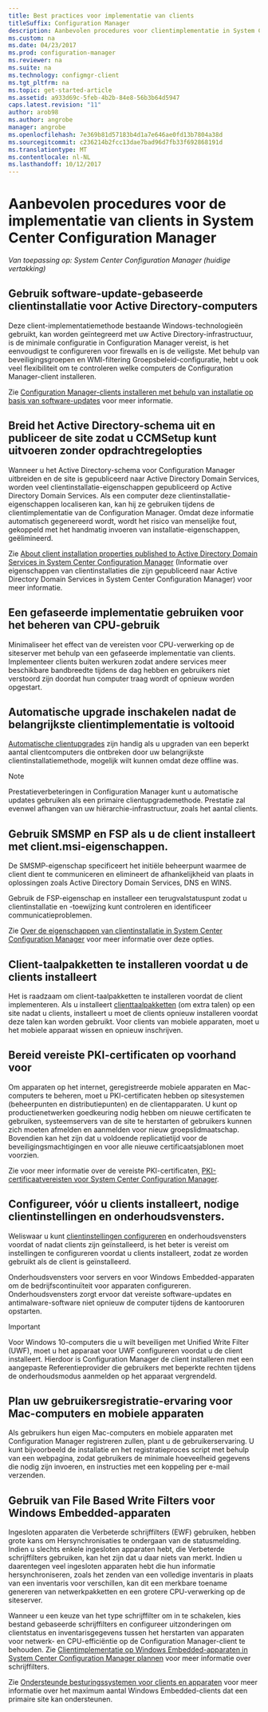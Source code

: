 ```yaml
---
title: Best practices voor implementatie van clients
titleSuffix: Configuration Manager
description: Aanbevolen procedures voor clientimplementatie in System Center Configuration Manager worden opgehaald.
ms.custom: na
ms.date: 04/23/2017
ms.prod: configuration-manager
ms.reviewer: na
ms.suite: na
ms.technology: configmgr-client
ms.tgt_pltfrm: na
ms.topic: get-started-article
ms.assetid: a933d69c-5feb-4b2b-84e8-56b3b64d5947
caps.latest.revision: "11"
author: arob98
ms.author: angrobe
manager: angrobe
ms.openlocfilehash: 7e369b81d57183b4d1a7e646ae0fd13b7804a38d
ms.sourcegitcommit: c236214b2fcc13dae7bad96d7fb33f692868191d
ms.translationtype: MT
ms.contentlocale: nl-NL
ms.lasthandoff: 10/12/2017
---
```

# <a name="best-practices-for-client-deployment-in-system-center-configuration-manager"></a>Aanbevolen procedures voor de implementatie van clients in System Center Configuration Manager

*Van toepassing op: System Center Configuration Manager (huidige vertakking)*


## <a name="use-software-update-based-client-installation-for-active-directory-computers"></a>Gebruik software-update-gebaseerde clientinstallatie voor Active Directory-computers  
 Deze client-implementatiemethode bestaande Windows-technologieën gebruikt, kan worden geïntegreerd met uw Active Directory-infrastructuur, is de minimale configuratie in Configuration Manager vereist, is het eenvoudigst te configureren voor firewalls en is de veiligste. Met behulp van beveiligingsgroepen en WMI-filtering Groepsbeleid-configuratie, hebt u ook veel flexibiliteit om te controleren welke computers de Configuration Manager-client installeren.  

 Zie [Configuration Manager-clients installeren met behulp van installatie op basis van software-updates](../../../../core/clients/deploy/deploy-clients-to-windows-computers.md#BKMK_ClientSUP) voor meer informatie.  

## <a name="extend-the-active-directory-schema-and-publish-the-site-so-that-you-can-run-ccmsetup-without-command-line-options"></a>Breid het Active Directory-schema uit en publiceer de site zodat u CCMSetup kunt uitvoeren zonder opdrachtregelopties  
 Wanneer u het Active Directory-schema voor Configuration Manager uitbreiden en de site is gepubliceerd naar Active Directory Domain Services, worden veel clientinstallatie-eigenschappen gepubliceerd op Active Directory Domain Services. Als een computer deze clientinstallatie-eigenschappen localiseren kan, kan hij ze gebruiken tijdens de clientimplementatie van de Configuration Manager. Omdat deze informatie automatisch gegenereerd wordt, wordt het risico van menselijke fout, gekoppeld met het handmatig invoeren van installatie-eigenschappen, geëlimineerd.  

 Zie [About client installation properties published to Active Directory Domain Services in System Center Configuration Manager](../../../../core/clients/deploy/about-client-installation-properties-published-to-active-directory-domain-services.md) (Informatie over eigenschappen van clientinstallaties die zijn gepubliceerd naar Active Directory Domain Services in System Center Configuration Manager) voor meer informatie.  

## <a name="use-a-phased-rollout-to-manage-cpu-usage"></a>Een gefaseerde implementatie gebruiken voor het beheren van CPU-gebruik  
 Minimaliseer het effect van de vereisten voor CPU-verwerking op de siteserver met behulp van een gefaseerde implementatie van clients. Implementeer clients buiten werkuren zodat andere services meer beschikbare bandbreedte tijdens de dag hebben en gebruikers niet verstoord zijn doordat hun computer traag wordt of opnieuw worden opgestart.  

## <a name="enable-automatic-upgrade-after-your-main-client-deployment-has-finished"></a>Automatische upgrade inschakelen nadat de belangrijkste clientimplementatie is voltooid  
 [Automatische clientupgrades](../../../../core/clients/manage/upgrade/upgrade-clients-for-windows-computers.md) zijn handig als u upgraden van een beperkt aantal clientcomputers die ontbreken door uw belangrijkste clientinstallatiemethode, mogelijk wilt kunnen omdat deze offline was. 

> [!NOTE]  
>  Prestatieverbeteringen in Configuration Manager kunt u automatische updates gebruiken als een primaire clientupgrademethode. Prestatie zal evenwel afhangen van uw hiërarchie-infrastructuur, zoals het aantal clients.  


## <a name="use-smsmp-and-fsp-if-you-install-the-client-with-clientmsi-properties"></a>Gebruik SMSMP en FSP als u de client installeert met client.msi-eigenschappen.  
 De SMSMP-eigenschap specificeert het initiële beheerpunt waarmee de client dient te communiceren en elimineert de afhankelijkheid van plaats in oplossingen zoals Active Directory Domain Services, DNS en WINS.  

 Gebruik de FSP-eigenschap en installeer een terugvalstatuspunt zodat u clientinstallatie en -toewijzing kunt controleren en identificeer communicatieproblemen.  

 Zie [Over de eigenschappen van clientinstallatie in System Center Configuration Manager](../../../../core/clients/deploy/about-client-installation-properties.md) voor meer informatie over deze opties.  

## <a name="install-client-language-packs-before-you-install-the-clients"></a>Client-taalpakketten te installeren voordat u de clients installeert  
Het is raadzaam om client-taalpakketten te installeren voordat de client implementeren. Als u installeert [clienttaalpakketten](../../../../core/servers/deploy/install/language-packs.md) (om extra talen) op een site nadat u clients, installeert u moet de clients opnieuw installeren voordat deze talen kan worden gebruikt. Voor clients van mobiele apparaten, moet u het mobiele apparaat wissen en opnieuw inschrijven.  

## <a name="prepare-required-pki-certificates-in-advance"></a>Bereid vereiste PKI-certificaten op voorhand voor  
 Om apparaten op het internet, geregistreerde mobiele apparaten en Mac-computers te beheren, moet u PKI-certificaten hebben op sitesystemen (beheerpunten en distributiepunten) en de clientapparaten. U kunt op productienetwerken goedkeuring nodig hebben om nieuwe certificaten te gebruiken, systeemservers van de site te herstarten of gebruikers kunnen zich moeten afmelden en aanmelden voor nieuw groepslidmaatschap. Bovendien kan het zijn dat u voldoende replicatietijd voor de beveiligingsmachtigingen en voor alle nieuwe certificaatsjablonen moet voorzien.  

 Zie voor meer informatie over de vereiste PKI-certificaten, [PKI-certificaatvereisten voor System Center Configuration Manager](../../../../core/plan-design/network/pki-certificate-requirements.md).  

## <a name="before-you-install-clients-configure-any-required-client-settings-and-maintenance-windows"></a>Configureer, vóór u clients installeert, nodige clientinstellingen en onderhoudsvensters.  
 Weliswaar u kunt [clientinstellingen configureren](../../../../core/clients/deploy/configure-client-settings.md) en onderhoudsvensters voordat of nadat clients zijn geïnstalleerd, is het beter is vereist om instellingen te configureren voordat u clients installeert, zodat ze worden gebruikt als de client is geïnstalleerd. 

 Onderhoudsvensters voor servers en voor Windows Embedded-apparaten om de bedrijfscontinuïteit voor apparaten configureren. Onderhoudsvensters zorgt ervoor dat vereiste software-updates en antimalware-software niet opnieuw de computer tijdens de kantooruren opstarten.  

> [!IMPORTANT]  
>  Voor Windows 10-computers die u wilt beveiligen met Unified Write Filter (UWF), moet u het apparaat voor UWF configureren voordat u de client installeert. Hierdoor is Configuration Manager de client installeren met een aangepaste Referentieprovider die gebruikers met beperkte rechten tijdens de onderhoudsmodus aanmelden op het apparaat vergrendeld.  

## <a name="plan-your-user-enrollment-experience-for-mac-computers-and-mobile-devices"></a>Plan uw gebruikersregistratie-ervaring voor Mac-computers en mobiele apparaten   
 Als gebruikers hun eigen Mac-computers en mobiele apparaten met Configuration Manager registreren zullen, plant u de gebruikerservaring. U kunt bijvoorbeeld de installatie en het registratieproces script met behulp van een webpagina, zodat gebruikers de minimale hoeveelheid gegevens die nodig zijn invoeren, en instructies met een koppeling per e-mail verzenden.  

## <a name="use-file-based-write-filters-for-windows-embedded-devices"></a>Gebruik van File Based Write Filters voor Windows Embedded-apparaten 
 Ingesloten apparaten die Verbeterde schrijffilters (EWF) gebruiken, hebben grote kans om Hersynchronisaties te ondergaan van de statusmelding. Indien u slechts enkele ingesloten apparaten hebt, die Verbeterde schrijffilters gebruiken, kan het zijn dat u daar niets van merkt. Indien u daarentegen veel ingesloten apparaten hebt die hun informatie hersynchroniseren, zoals het zenden van een volledige inventaris in plaats van een inventaris voor verschillen, kan dit een merkbare toename genereren van netwerkpakketten en een grotere CPU-verwerking op de siteserver.  

 Wanneer u een keuze van het type schrijffilter om in te schakelen, kies bestand gebaseerde schrijffilters en configureer uitzonderingen om clientstatus en inventarisgegevens tussen het herstarten van apparaten voor netwerk- en CPU-efficiëntie op de Configuration Manager-client te behouden. Zie [Clientimplementatie op Windows Embedded-apparaten in System Center Configuration Manager plannen](../../../../core/clients/deploy/plan/planning-for-client-deployment-to-windows-embedded-devices.md) voor meer informatie over schrijffilters.  

 Zie [Ondersteunde besturingssystemen voor clients en apparaten](../../../../core/plan-design/configs/supported-operating-systems-for-clients-and-devices.md) voor meer informatie over het maximum aantal Windows Embedded-clients dat een primaire site kan ondersteunen.  
